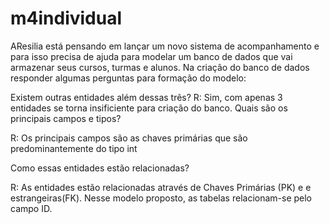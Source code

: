 # m4individual

AResilia está pensando em lançar um novo sistema de acompanhamento e para isso precisa de ajuda para modelar um banco de dados que vai armazenar seus cursos, turmas e alunos. Na criação do banco de dados responder algumas perguntas para formação do modelo:

Existem outras entidades além dessas três?
R: Sim, com apenas 3 entidades se torna insificiente para criação do banco.
Quais são os principais campos e tipos?

R: Os principais campos são as chaves primárias que são predominantemente do tipo int


Como essas entidades estão relacionadas?

R: As entidades estão relacionadas através de Chaves Primárias (PK) e e estrangeiras(FK). Nesse modelo proposto, as tabelas relacionam-se pelo campo ID.
